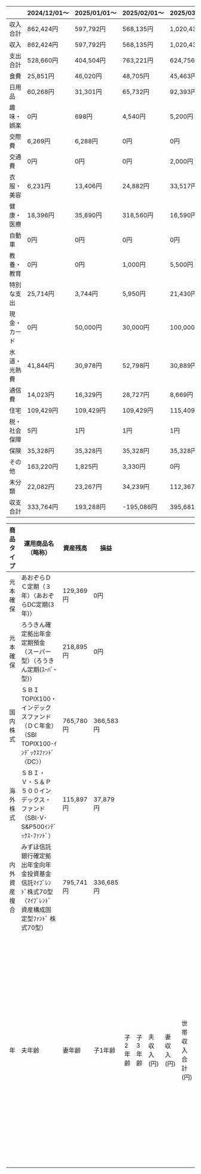 |        | 2024/12/01〜 | 2025/01/01〜 | 2025/02/01〜 | 2025/03/01〜 | 2025/04/01〜 | 2025/05/01〜 |
| ------ | ----------- | ----------- | ----------- | ----------- | ----------- | ----------- |
| 収入合計   | 862,424円    | 597,792円    | 568,135円    | 1,020,437円  | 1,600,187円  | 588,337円    |
| 収入     | 862,424円    | 597,792円    | 568,135円    | 1,020,437円  | 1,600,187円  | 588,337円    |
| 支出合計   | 528,660円    | 404,504円    | 763,221円    | 624,756円    | 1,520,787円  | 504,043円    |
| 食費     | 25,851円     | 46,020円     | 48,705円     | 45,463円     | 65,839円     | 49,403円     |
| 日用品    | 60,268円     | 31,301円     | 65,732円     | 92,393円     | 44,857円     | 45,100円     |
| 趣味・娯楽  | 0円          | 698円        | 4,540円      | 5,200円      | 0円          | 0円          |
| 交際費    | 6,269円      | 6,288円      | 0円          | 0円          | 0円          | 2,828円      |
| 交通費    | 0円          | 0円          | 0円          | 2,000円      | 4,580円      | 3,900円      |
| 衣服・美容  | 6,231円      | 13,406円     | 24,882円     | 33,517円     | 25,709円     | 6,765円      |
| 健康・医療  | 18,396円     | 35,890円     | 318,560円    | 16,590円     | 895,830円    | 24,049円     |
| 自動車    | 0円          | 0円          | 0円          | 0円          | 1,600円      | 0円          |
| 教養・教育  | 0円          | 0円          | 1,000円      | 5,500円      | 5,900円      | 5,387円      |
| 特別な支出  | 25,714円     | 3,744円      | 5,950円      | 21,430円     | 2,128円      | 330円        |
| 現金・カード | 0円          | 50,000円     | 30,000円     | 100,000円    | 240,581円    | 109,961円    |
| 水道・光熱費 | 41,844円     | 30,978円     | 52,798円     | 30,889円     | 44,277円     | 30,184円     |
| 通信費    | 14,023円     | 16,329円     | 28,727円     | 8,669円      | 14,008円     | 10,092円     |
| 住宅     | 109,429円    | 109,429円    | 109,429円    | 115,409円    | 109,429円    | 0円          |
| 税・社会保障 | 5円          | 1円          | 1円          | 1円          | 2円          | 97,402円     |
| 保険     | 35,328円     | 35,328円     | 35,328円     | 35,328円     | 35,328円     | 35,328円     |
| その他    | 163,220円    | 1,825円      | 3,330円      | 0円          | 310円        | 0円          |
| 未分類    | 22,082円     | 23,267円     | 34,239円     | 112,367円    | 30,409円     | 83,314円     |
| 収支合計   | 333,764円    | 193,288円    | -195,086円   | 395,681円    | 79,400円     | 84,294円     |


| 商品タイプ  | 運用商品名（略称）                                                        | 資産残高     | 損益       |      |      |        |        |           |           |          |        |          |         |         |         |         |             |             |             |              |             |                    |            |     |        |            |            |             |             |             |                |                |                      |                      |                    |                |                    |                  |                  |                  |                  |                          |                          |                      |                       |                      |                                  |                          |     |      |     |     |     |     |     |         |         |         |         |         |        |         |        |     |         |          |         |         |         |          |          |          |          |     |      |     |     |     |     |     |         |         |         |         |         |        |         |        |     |          |          |         |         |         |          |          |          |          |     |      |     |     |     |     |     |         |         |         |         |         |        |         |        |     |          |          |          |         |         |          |          |          |          |     |      |     |     |     |     |     |         |         |         |         |         |        |         |        |     |         |         |          |          |         |          |          |          |          |     |      |     |     |     |     |     |         |         |         |         |         |        |         |        |     |         |         |          |          |         |          |          |          |          |
| ------ | ---------------------------------------------------------------- | -------- | -------- | ---- | ---- | ------ | ------ | --------- | --------- | -------- | ------ | -------- | ------- | ------- | ------- | ------- | ----------- | ----------- | ----------- | ------------ | ----------- | ------------------ | ---------- | --- | ------ | ---------- | ---------- | ----------- | ----------- | ----------- | -------------- | -------------- | -------------------- | -------------------- | ------------------ | -------------- | ------------------ | ---------------- | ---------------- | ---------------- | ---------------- | ------------------------ | ------------------------ | -------------------- | --------------------- | -------------------- | -------------------------------- | ------------------------ | --- | ---- | --- | --- | --- | --- | --- | ------- | ------- | ------- | ------- | ------- | ------ | ------- | ------ | --- | ------- | -------- | ------- | ------- | ------- | -------- | -------- | -------- | -------- | --- | ---- | --- | --- | --- | --- | --- | ------- | ------- | ------- | ------- | ------- | ------ | ------- | ------ | --- | -------- | -------- | ------- | ------- | ------- | -------- | -------- | -------- | -------- | --- | ---- | --- | --- | --- | --- | --- | ------- | ------- | ------- | ------- | ------- | ------ | ------- | ------ | --- | -------- | -------- | -------- | ------- | ------- | -------- | -------- | -------- | -------- | --- | ---- | --- | --- | --- | --- | --- | ------- | ------- | ------- | ------- | ------- | ------ | ------- | ------ | --- | ------- | ------- | -------- | -------- | ------- | -------- | -------- | -------- | -------- | --- | ---- | --- | --- | --- | --- | --- | ------- | ------- | ------- | ------- | ------- | ------ | ------- | ------ | --- | ------- | ------- | -------- | -------- | ------- | -------- | -------- | -------- | -------- |
| 元本確保   | あおぞらＤＣ定期（３年）（あおぞらDC定期(3年)）                                       | 129,369円 | 0円       |      |      |        |        |           |           |          |        |          |         |         |         |         |             |             |             |              |             |                    |            |     |        |            |            |             |             |             |                |                |                      |                      |                    |                |                    |                  |                  |                  |                  |                          |                          |                      |                       |                      |                                  |                          |     |      |     |     |     |     |     |         |         |         |         |         |        |         |        |     |         |          |         |         |         |          |          |          |          |     |      |     |     |     |     |     |         |         |         |         |         |        |         |        |     |          |          |         |         |         |          |          |          |          |     |      |     |     |     |     |     |         |         |         |         |         |        |         |        |     |          |          |          |         |         |          |          |          |          |     |      |     |     |     |     |     |         |         |         |         |         |        |         |        |     |         |         |          |          |         |          |          |          |          |     |      |     |     |     |     |     |         |         |         |         |         |        |         |        |     |         |         |          |          |         |          |          |          |          |
| 元本確保   | ろうきん確定拠出年金定期預金（スーパー型）（ろうきん定期(ｽｰﾊﾟｰ型)）                            | 218,895円 | 0円       |      |      |        |        |           |           |          |        |          |         |         |         |         |             |             |             |              |             |                    |            |     |        |            |            |             |             |             |                |                |                      |                      |                    |                |                    |                  |                  |                  |                  |                          |                          |                      |                       |                      |                                  |                          |     |      |     |     |     |     |     |         |         |         |         |         |        |         |        |     |         |          |         |         |         |          |          |          |          |     |      |     |     |     |     |     |         |         |         |         |         |        |         |        |     |          |          |         |         |         |          |          |          |          |     |      |     |     |     |     |     |         |         |         |         |         |        |         |        |     |          |          |          |         |         |          |          |          |          |     |      |     |     |     |     |     |         |         |         |         |         |        |         |        |     |         |         |          |          |         |          |          |          |          |     |      |     |     |     |     |     |         |         |         |         |         |        |         |        |     |         |         |          |          |         |          |          |          |          |
| 国内株式   | ＳＢＩ TOPIX100・インデックスファンド（ＤＣ年金）（SBI TOPIX100･ｲﾝﾃﾞｯｸｽﾌｧﾝﾄﾞ〈DC〉）     | 765,780円 | 366,583円 |      |      |        |        |           |           |          |        |          |         |         |         |         |             |             |             |              |             |                    |            |     |        |            |            |             |             |             |                |                |                      |                      |                    |                |                    |                  |                  |                  |                  |                          |                          |                      |                       |                      |                                  |                          |     |      |     |     |     |     |     |         |         |         |         |         |        |         |        |     |         |          |         |         |         |          |          |          |          |     |      |     |     |     |     |     |         |         |         |         |         |        |         |        |     |          |          |         |         |         |          |          |          |          |     |      |     |     |     |     |     |         |         |         |         |         |        |         |        |     |          |          |          |         |         |          |          |          |          |     |      |     |     |     |     |     |         |         |         |         |         |        |         |        |     |         |         |          |          |         |          |          |          |          |     |      |     |     |     |     |     |         |         |         |         |         |        |         |        |     |         |         |          |          |         |          |          |          |          |
| 海外株式   | ＳＢＩ・Ｖ・Ｓ＆Ｐ５００インデックス・ファンド（SBI･V･S&P500ｲﾝﾃﾞｯｸｽ･ﾌｧﾝﾄﾞ）               | 115,897円 | 37,879円  |      |      |        |        |           |           |          |        |          |         |         |         |         |             |             |             |              |             |                    |            |     |        |            |            |             |             |             |                |                |                      |                      |                    |                |                    |                  |                  |                  |                  |                          |                          |                      |                       |                      |                                  |                          |     |      |     |     |     |     |     |         |         |         |         |         |        |         |        |     |         |          |         |         |         |          |          |          |          |     |      |     |     |     |     |     |         |         |         |         |         |        |         |        |     |          |          |         |         |         |          |          |          |          |     |      |     |     |     |     |     |         |         |         |         |         |        |         |        |     |          |          |          |         |         |          |          |          |          |     |      |     |     |     |     |     |         |         |         |         |         |        |         |        |     |         |         |          |          |         |          |          |          |          |     |      |     |     |     |     |     |         |         |         |         |         |        |         |        |     |         |         |          |          |         |          |          |          |          |
| 内外資産複合 | みずほ信託銀行確定拠出年金向年金投資基金信託ﾏｲﾌﾞﾚﾝﾄﾞ株式70型（ﾏｲﾌﾞﾚﾝﾄﾞ 資産構成固定型ﾌｧﾝﾄﾞ 株式70型） | 795,741円 | 336,685円 |      |      |        |        |           |           |          |        |          |         |         |         |         |             |             |             |              |             |                    |            |     |        |            |            |             |             |             |                |                |                      |                      |                    |                |                    |                  |                  |                  |                  |                          |                          |                      |                       |                      |                                  |                          |     |      |     |     |     |     |     |         |         |         |         |         |        |         |        |     |         |          |         |         |         |          |          |          |          |     |      |     |     |     |     |     |         |         |         |         |         |        |         |        |     |          |          |         |         |         |          |          |          |          |     |      |     |     |     |     |     |         |         |         |         |         |        |         |        |     |          |          |          |         |         |          |          |          |          |     |      |     |     |     |     |     |         |         |         |         |         |        |         |        |     |         |         |          |          |         |          |          |          |          |     |      |     |     |     |     |     |         |         |         |         |         |        |         |        |     |         |         |          |          |         |          |          |          |          |
| 年      | 夫年齢                                                              | 妻年齢      | 子1年齢     | 子2年齢 | 子3年齢 | 夫収入(円) | 妻収入(円) | 世帯収入合計(円) | 基本生活費等(円) | 住宅ローン(円) | 保険料(円) | 教育費合計(円) | 習い事費(円) | 一時支出(円) | 支出合計(円) | 年間収支(円) | 現金預金年末残高(円) | 投資信託年末残高(円) | 401k年末残高(円) | iDeCo年末残高(円) | NISA年末残高(円) | 個人年金(ﾏﾆｭﾗｲﾌ)資産額(円) | 総資産年末残高(円) |     | -----: | ---------: | ---------: | ----------: | ----------: | ----------: | -------------: | -------------: | -------------------: | -------------------: | -----------------: | -------------: | -----------------: | ---------------: | ---------------: | ---------------: | ---------------: | -----------------------: | -----------------------: | -------------------: | --------------------: | -------------------: | -------------------------------: | -----------------------: |     | 2044 | 55  | 55  | 21  | 19  | 17  | 7800000 | 1000000 | 8800000 | 4480144 | 1313148 | 540000 | 2649837 | 873963 | 0   | 9857092 | -1057092 | 2443960 | 9410211 | 3871313 | 10129980 | 23752700 | 12301597 | 61909761 |     | 2045 | 56  | 56  | 22  | 20  | 18  | 7800000 | 1000000 | 8800000 | 4524945 | 1313148 | 540000 | 4275334 | 882702 | 0   | 11536129 | -2736129 | -605759 | 9692517 | 3987452 | 10709711 | 24741113 | 12916477 | 61131511 |     | 2046 | 57  | 57  | 23  | 21  | 19  | 7800000 | 1000000 | 8800000 | 4570194 | 1313148 | 540000 | 4318087 | 891529 | 0   | 11632958 | -2832958 | -3752307 | 9983292 | 4107075 | 11306834 | 25759178 | 13554803 | 61058875 |     | 2047 | 58  | 58  | 24  | 22  | 20  | 7800000 | 1000000 | 8800000 | 4615896 | 1313148 | 540000 | 2179144 | 900444 | 0   | 9548632 | -748632 | -4814529 | 10282790 | 4230287 | 11921871 | 26807785 | 14217279 | 62745503 |     | 2048 | 59  | 59  | 25  | 23  | 21  | 7800000 | 1000000 | 8800000 | 4662055 | 1313148 | 540000 | 2200935 | 909448 | 0   | 9625586 | -825586 | -5953705 | 10591273 | 4357195 | 12555359 | 27887850 | 14904630 | 64442592 |



